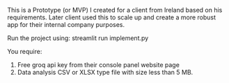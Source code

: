 This is a Prototype (or MVP) I created for a client from Ireland based on his requirements.
Later client used this to scale up and create a more robust app for their internal company purposes.



Run the project using:
streamlit run implement.py

You require:
1. Free groq api key from their console panel website page
2. Data analysis CSV or XLSX type file with size less than 5 MB.
